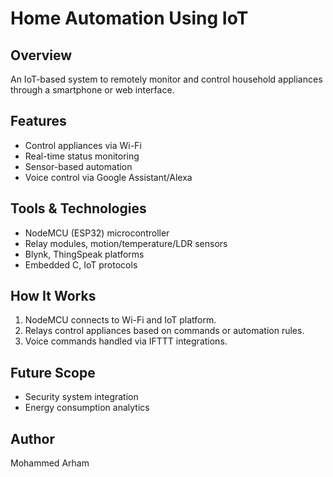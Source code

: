 # Home Automation Using IoT

## Overview
An IoT-based system to remotely monitor and control household appliances through a smartphone or web interface.

## Features
- Control appliances via Wi-Fi
- Real-time status monitoring
- Sensor-based automation
- Voice control via Google Assistant/Alexa

## Tools & Technologies
- NodeMCU (ESP32) microcontroller
- Relay modules, motion/temperature/LDR sensors
- Blynk, ThingSpeak platforms
- Embedded C, IoT protocols

## How It Works
1. NodeMCU connects to Wi-Fi and IoT platform.
2. Relays control appliances based on commands or automation rules.
3. Voice commands handled via IFTTT integrations.

## Future Scope
- Security system integration
- Energy consumption analytics

## Author
Mohammed Arham
